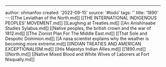 ---
author: ohmanfoo
created: '2022-09-15'
source: '#todo'
tags: ''
title: '1890'
---[[The Leviathan of the North.md]]
[[THE INTERNATIONAL INDIGENOUS PEOPLES’ MOVEMENT.md]]
[[Laughing at Treaties.md]]
[[An Anishinaabe Studies Sylabus.md]]
[[Native peoples, the british crown and the war of 1812.md]]
[[The Zionist Plan For The Middle East.md]]
[[That Sole and Despotic Dominion.md]]
[[A nasa scientist explains why the weather is becoming more extreme.md]]
[[INDIAN TREATIES AND AMERICAN EXCEPTIONALISM.md]]
[[His Majestys Indian Allies.md]]
[[1890.md]]
[[North.md]]
[[Native Mixed Blood and White Wives of Laborers at Fort Nisqually.md]]

